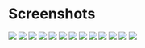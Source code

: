 # Screenshots

<picture>
  <source srcset="dark/default.png" media="(prefers-color-scheme: dark)">
  <img src="light/default.png">
</picture>

<picture>
  <source srcset="dark/tall-sidebar.png" media="(prefers-color-scheme: dark)">
  <img src="light/tall-sidebar.png">
</picture>

<picture>
  <source srcset="dark/tall-content.png" media="(prefers-color-scheme: dark)">
  <img src="light/tall-content.png">
</picture>

<picture>
  <source srcset="dark/appearance.png" media="(prefers-color-scheme: dark)">
  <img src="light/appearance.png">
</picture>

<picture>
  <source srcset="dark/menu.png" media="(prefers-color-scheme: dark)">
  <img src="light/menu.png">
</picture>

<picture>
  <source srcset="dark/fonts.png" media="(prefers-color-scheme: dark)">
  <img src="light/fonts.png">
</picture>

<picture>
  <source srcset="dark/top-bar.png" media="(prefers-color-scheme: dark)">
  <img src="light/top-bar.png">
</picture>

<picture>
  <source srcset="dark/sound.png" media="(prefers-color-scheme: dark)">
  <img src="light/sound.png">
</picture>

<picture>
  <source srcset="dark/mouse-and-touchpad.png" media="(prefers-color-scheme: dark)">
  <img src="light/mouse-and-touchpad.png">
</picture>

<picture>
  <source srcset="dark/display.png" media="(prefers-color-scheme: dark)">
  <img src="light/display.png">
</picture>

<picture>
  <source srcset="dark/login-screen.png" media="(prefers-color-scheme: dark)">
  <img src="light/login-screen.png">
</picture>

<picture>
  <source srcset="dark/power.png" media="(prefers-color-scheme: dark)">
  <img src="light/power.png">
</picture>

<picture>
  <source srcset="dark/tools.png" media="(prefers-color-scheme: dark)">
  <img src="light/tools.png">
</picture>

